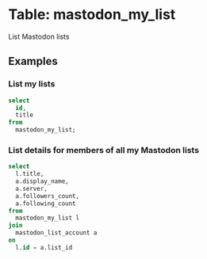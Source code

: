 # Table: mastodon_my_list

List Mastodon lists

## Examples

### List my lists

```sql
select
  id,
  title
from
  mastodon_my_list;
```

### List details for members of all my Mastodon lists

```sql
select
  l.title,
  a.display_name,
  a.server,
  a.followers_count,
  a.following_count
from
  mastodon_my_list l
join
  mastodon_list_account a
on
  l.id = a.list_id